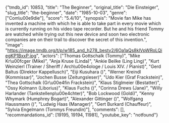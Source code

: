 {"tmdb_id": 10853, "title": "The Beginner", "original_title": "Die Einsteiger", "slug_title": "the-beginner", "date": "1985-10-03", "genre": ["Com\u00e9die"], "score": "5.4/10", "synopsis": "Movie fan Mike has invented a machine with which he is able to take part in every movie which is currently running on his video tape recorder. But he and his friend Tommy are watched while trying out this new device and soon two electronic companies are on their trail to discover the secret of this invention.", "image": "https://image.tmdb.org/t/p/w185_and_h278_bestv2/6Oa1aQs8klVpWRoLQiegKP1BxxP.jpg", "actors": ["Thomas Gottschalk (Tommy)", "Mike Kr\u00fcger (Mike)", "Anja Kruse (Linda)", "Ankie Beilke (Ling Ling)", "Kurt Weinzierl (Trainer / Sheriff / Arch\u00e4ologe / Louis XIV. / Pianist)", "Gerd Baltus (Direktor Kappellusch)", "Eiji Kusuhara ()", "Werner Kreindl (Kommissar)", "Jochen Busse (Zeitungsleser)", "Udo Kier (Graf Frackstein)", "Thea Gottschalk (Gr\u00e4fin Frackstein)", "Klaus Stiglmeier (Bestatter)", "Ossy Kolmann (Liborius)", "Klaus Fuchs ()", "Corinna Drews (Jane)", "Willy Harlander (Tankstellenp\u00e4chter)", "Bob Lockwood (Goldi)", "Kenny Whymark (Humphrey Bogart)", "Alexander Gittinger ()", "Wolfgang Haussmann ()", "Ludwig Haas (Manager)", "Gert Burkard (Chauffeur)", "Sylvia Engelmann (Tommys Freundin)"], "comments": [], "recommandations_id": [19195, 19194, 11981], "youtube_key": "notfound"}